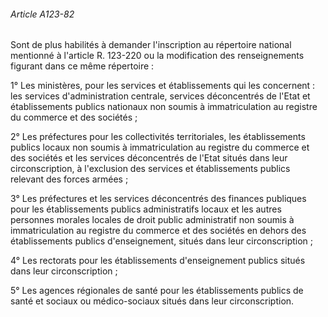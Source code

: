 ###### Article A123-82

Sont de plus habilités à demander l'inscription au répertoire national mentionné à l'article R. 123-220 ou la modification des renseignements figurant dans ce même répertoire :

1° Les ministères, pour les services et établissements qui les concernent : les services d'administration centrale, services déconcentrés de l'Etat et établissements publics nationaux non soumis à immatriculation au registre du commerce et des sociétés ;

2° Les préfectures pour les collectivités territoriales, les établissements publics locaux non soumis à immatriculation au registre du commerce et des sociétés et les services déconcentrés de l'Etat situés dans leur circonscription, à l'exclusion des services et établissements publics relevant des forces armées ;

3° Les préfectures et les services déconcentrés des finances publiques pour les établissements publics administratifs locaux et les autres personnes morales locales de droit public administratif non soumis à immatriculation au registre du commerce et des sociétés en dehors des établissements publics d'enseignement, situés dans leur circonscription ;

4° Les rectorats pour les établissements d'enseignement publics situés dans leur circonscription ;

5° Les agences régionales de santé pour les établissements publics de santé et sociaux ou médico-sociaux situés dans leur circonscription.

